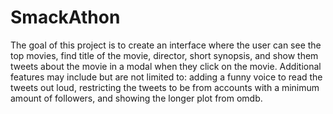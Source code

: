# SmackAthon

The goal of this project is to create an interface where the user can see the top movies, find title of the movie, director, short synopsis, and show them tweets about the movie in a modal when they click on the movie. Additional features may include but are not limited to: adding a funny voice to read the tweets out loud, restricting the tweets to be from accounts with a minimum amount of followers, and showing the longer plot from omdb.
